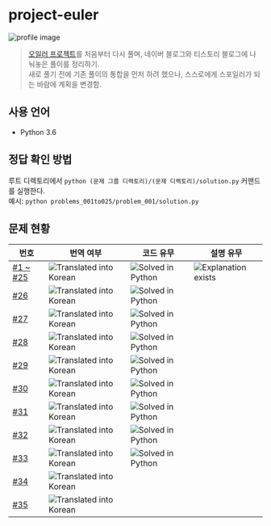 # project-euler

![profile image](https://projecteuler.net/profile/ony3000.png)

> [오일러 프로젝트](https://projecteuler.net/)를 처음부터 다시 풀며, 네이버 블로그와 티스토리 블로그에 나눠놓은 풀이를 정리하기.<br>
> 새로 풀기 전에 기존 풀이의 통합을 먼저 하려 했으나, 스스로에게 스포일러가 되는 바람에 계획을 변경함.

## 사용 언어

* Python 3.6

## 정답 확인 방법

루트 디렉토리에서 `python (문제 그룹 디렉토리)/(문제 디렉토리)/solution.py` 커맨드를 실행한다.<br>
예시: `python problems_001to025/problem_001/solution.py`

## 문제 현황

번호 | 번역 여부 | 코드 유무 | 설명 유무
--- | --- | --- | ---
[#1 ~ #25](problems_001to025) | ![Translated into Korean](https://img.shields.io/badge/translated-Korean-red) | ![Solved in Python](https://img.shields.io/badge/solved-Python-blue) | ![Explanation exists](https://img.shields.io/badge/-explained-success)
[#26](problems_026to050/problem_026) | ![Translated into Korean](https://img.shields.io/badge/translated-Korean-red) | ![Solved in Python](https://img.shields.io/badge/solved-Python-blue) | &nbsp;
[#27](problems_026to050/problem_027) | ![Translated into Korean](https://img.shields.io/badge/translated-Korean-red) | ![Solved in Python](https://img.shields.io/badge/solved-Python-blue) | &nbsp;
[#28](problems_026to050/problem_028) | ![Translated into Korean](https://img.shields.io/badge/translated-Korean-red) | ![Solved in Python](https://img.shields.io/badge/solved-Python-blue) | &nbsp;
[#29](problems_026to050/problem_029) | ![Translated into Korean](https://img.shields.io/badge/translated-Korean-red) | ![Solved in Python](https://img.shields.io/badge/solved-Python-blue) | &nbsp;
[#30](problems_026to050/problem_030) | ![Translated into Korean](https://img.shields.io/badge/translated-Korean-red) | ![Solved in Python](https://img.shields.io/badge/solved-Python-blue) | &nbsp;
[#31](problems_026to050/problem_031) | ![Translated into Korean](https://img.shields.io/badge/translated-Korean-red) | ![Solved in Python](https://img.shields.io/badge/solved-Python-blue) | &nbsp;
[#32](problems_026to050/problem_032) | ![Translated into Korean](https://img.shields.io/badge/translated-Korean-red) | ![Solved in Python](https://img.shields.io/badge/solved-Python-blue) | &nbsp;
[#33](problems_026to050/problem_033) | ![Translated into Korean](https://img.shields.io/badge/translated-Korean-red) | ![Solved in Python](https://img.shields.io/badge/solved-Python-blue) | &nbsp;
[#34](problems_026to050/problem_034) | ![Translated into Korean](https://img.shields.io/badge/translated-Korean-red) | &nbsp; | &nbsp;
[#35](problems_026to050/problem_035) | ![Translated into Korean](https://img.shields.io/badge/translated-Korean-red) | &nbsp; | &nbsp;

